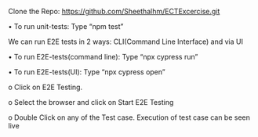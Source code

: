 Clone the Repo: https://github.com/Sheethalhm/ECTExcercise.git

•	To run unit-tests: Type “npm test” 

We can run E2E tests in 2 ways: CLI(Command Line Interface) and via UI

•	To run E2E-tests(command line): Type “npx cypress run”  

•	To run E2E-tests(UI): Type “npx cypress open” 

o	Click on E2E Testing.
 
o	Select the browser and click on Start E2E Testing 

o	Double Click on any of the Test case. Execution of test case can be seen live 
